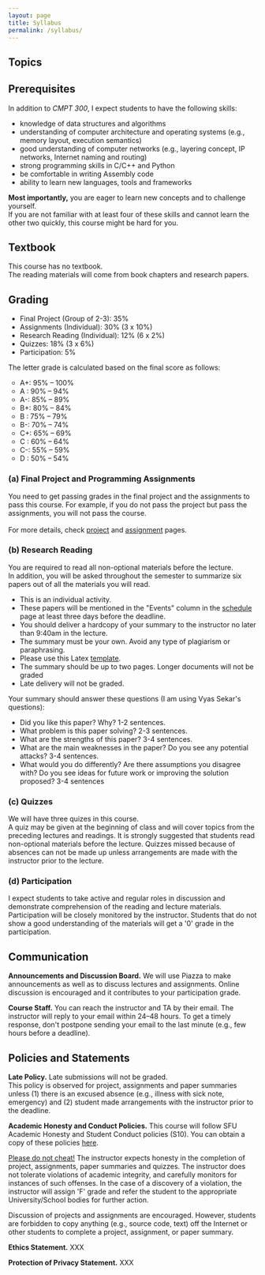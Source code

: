 ```yaml
---
layout: page
title: Syllabus
permalink: /syllabus/
---
```

 

<h2>
Topics
</h2>

<h2>
Prerequisites
</h2>
In addition to <i>CMPT 300</i>, I expect students to have the following skills: 
 <ul>
 <li> knowledge of data structures and algorithms </li>
 <li> understanding of computer architecture and operating systems (e.g., memory layout, execution semantics)</li>
 <li> good understanding of computer networks (e.g., layering concept, IP networks, Internet naming and routing)</li>
 <li> strong programming skills in C/C++ and Python </li>
 <li> be comfortable in writing Assembly code </li>
 <li> ability to learn new languages, tools and frameworks </li>
 </ul>

<b>Most importantly,</b> you are eager to learn new concepts and to challenge yourself.
<br/>
If you are not familiar with at least four of these skills and cannot learn the other two quickly, this course might be hard for you.

<h2>
Textbook
</h2>
This course has no textbook.<br/> 
The reading materials will come from book chapters and research papers.


<h2>
Grading
</h2>

<ul>
<li> Final Project (Group of 2-3): 35% </li>
<li> Assignments (Individual): 30% (3 x 10%) </li>
<li> Research Reading (Individual): 12% (6 x 2%) </li>
<li> Quizzes: 18% (3 x 6%) </li>
<li> Participation: 5%  </li>
</ul>

The letter grade is calculated based on the final score as follows:

<ul type="circle">
<li> A+: 95% – 100%</li>
<li> A : 90% – 94%</li>
<li> A-: 85% – 89%</li>
<li> B+: 80% – 84%</li>
<li> B : 75% – 79%</li>
<li> B-: 70% – 74%</li>
<li> C+: 65% – 69%</li>
<li> C : 60% – 64%</li>
<li> C-: 55% – 59%</li>
<li> D : 50% – 54%</li>
</ul>

<h3>
(a) Final Project and Programming Assignments
</h3>
You need to get passing grades in the final project <span class="alert">and</span> the assignments to pass this course.
For example, if you do not pass the project but pass the assignments, you will not pass the course.
<br/><br/>
For more details, check <a href="{{site.baseurl}}/project">project</a> and <a href="{{site.baseurl}}/assignments">assignment</a> pages.


<h3>
(b) Research Reading
</h3>
You are required to read all non-optional materials <span class="alert">before</span> the lecture. 
<br/>
In addition, you will be asked throughout the semester to <span class="alert">summarize six papers</span> out of all the materials you will read.
<ul>
<li>This is an individual activity.</li>
<li>These papers will be mentioned in the "Events" column in the <a href="{{site.baseurl}}/schedule">schedule</a> page at least three days before the deadline.</li>
<li>You should deliver a hardcopy of your summary to the instructor no later than 9:40am in the lecture.</li>
<li>The summary must be your own. Avoid any type of plagiarism or paraphrasing.</li>
<li>Please use this Latex <a href="{{site.baseurl}}/reading/latexReportTemplate.zip">template</a>.</li> 
<li>The summary should be up to two pages. Longer documents will not be graded</li>
<li>Late delivery will not be graded.</li>
</ul>

Your summary should answer these questions (I am using Vyas Sekar's questions):
<ul>
<li>Did you like this paper? Why? 1-2 sentences.</li>
<li>What problem is this paper solving? 2-3 sentences.</li>
<li>What are the strengths of this paper? 3-4 sentences.</li>
<li>What are the main weaknesses in the paper? Do you see any potential attacks? 3-4 sentences.</li>
<li>What would you do differently? Are there assumptions you disagree with? Do you see ideas for future work or improving the solution proposed?	3-4 sentences</li> 
</ul>

<h3>
(c) Quizzes
</h3>
We will have three quizes in this course.
<br/>
A quiz may be given at the beginning of class and will cover topics from the preceding lectures and readings. 
It is strongly suggested that students read non-optional materials before the lecture. 
Quizzes missed because of absences <span class="alert">can not be made up</span> unless arrangements are made with the instructor prior to the lecture.


<h3>
(d) Participation
</h3>
I expect students to take active and regular roles in discussion and demonstrate comprehension of the reading and lecture materials. 
Participation will be closely monitored by the instructor. 
Students that do not show a good understanding of the materials will get a '0' grade in the participation. 

<h2>
Communication
</h2>

<strong>Announcements and Discussion Board.</strong> We will use Piazza to make announcements as well as to discuss lectures and assignments.
Online discussion is encouraged and it contributes to your participation grade.

<strong>Course Staff.</strong> You can reach the instructor and TA by their email. 
The instructor will reply to your email within 24–48 hours. 
To get a timely response, don't postpone sending your email to the last minute (e.g., few hours before a deadline).

<h2>
Policies and Statements
</h2>

<strong>Late Policy.</strong> Late submissions will not be graded.
<br/>
This policy is observed for project, assignments and paper summaries unless 
(1) there is an excused absence (e.g., illness with sick note, emergency) <span class="alert">and</span> 
(2) student made arrangements with the instructor prior to the deadline. 

<strong>Academic Honesty and Conduct Policies.</strong>
This course will follow SFU Academic Honesty and Student Conduct policies (S10). 
You can obtain a copy of these policies <a href="http://www.sfu.ca/policies/gazette/student.html">here</a>. 

<u>Please do not cheat!</u> The instructor expects honesty in the completion of project, assignments, paper summaries and quizzes. 
The instructor does not tolerate violations of academic integrity, and carefully monitors for instances of such offenses.  In the case of a discovery of a violation, the instructor will assign 'F' grade and refer the student to the appropriate 
University/School bodies for further action. 

Discussion of projects and assignments are encouraged.
However, students are forbidden to copy anything (e.g., source code, text) off the Internet or other students 
to complete a project, assignment, or paper summary.

<strong>Ethics Statement.</strong> XXX

<strong>Protection of Privacy Statement.</strong> XXX
